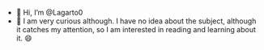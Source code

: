 - 👋 Hi, I’m @Lagarto0
- 👀 I am very curious although.
I have no idea about the subject,
 although it catches my attention,
 so I am interested in reading 
 and learning about it. 😄
